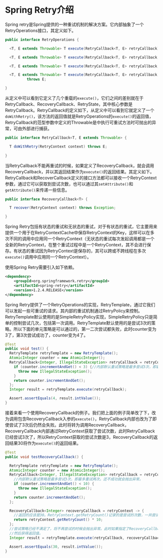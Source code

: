 # Spring Retry介绍

Spring retry是Spring提供的一种重试机制的解决方案。它内部抽象了一个RetryOperations接口，其定义如下。

```java
public interface RetryOperations {

  <T, E extends Throwable> T execute(RetryCallback<T, E> retryCallback) throws E;

  <T, E extends Throwable> T execute(RetryCallback<T, E> retryCallback, RecoveryCallback<T> recoveryCallback) throws E;

  <T, E extends Throwable> T execute(RetryCallback<T, E> retryCallback, RetryState retryState) throws E, ExhaustedRetryException;

  <T, E extends Throwable> T execute(RetryCallback<T, E> retryCallback, RecoveryCallback<T> recoveryCallback, RetryState retryState)
          throws E;

}
```

从定义中可以看到它定义了几个重载的`execute()`，它们之间的差别就在于RetryCallback、RecoveryCallback、RetryState，其中核心参数是RetryCallback。RetryCallback的定义如下，从定义中可以看到它就定义了一个`doWithRetry()`，该方法的返回值就是RetryOperations的`execute()`的返回值，RetryCallback的范型参数中定义的Throwable是中执行可重试方法时可抛出的异常，可由外部进行捕获。

```java
public interface RetryCallback<T, E extends Throwable> {

  T doWithRetry(RetryContext context) throws E;
  
}
```

当RetryCallback不能再重试的时候，如果定义了RecoveryCallback，就会调用RecoveryCallback，并以其返回结果作为`execute()`的返回结果。其定义如下。RetryCallback和RecoverCallback定义的接口方法都可以接收一个RetryContext参数，通过它可以获取到尝试次数，也可以通过其`setAttribute()`和`getAttribute()`来传递一些信息。

```java
public interface RecoveryCallback<T> {

  T recover(RetryContext context) throws Exception;

}
```

Spring Retry包括有状态的重试和无状态的重试，对于有状态的重试，它主要用来提供一个用于在RetryContextCache中保存RetryContext的Key，这样可以在多次不同的调用中应用同一个RetryContext（无状态的重试每次发起调用都是一个全新的RetryContext，在整个重试过程中是一个RetryContext，其不会进行保存。有状态的重试因为RetryContext是保存的，其可以跨或不跨线程在多次`execute()`调用中应用同一个RetryContext）。


使用Spring Retry需要引入如下依赖。

```xml
<dependency>
    <groupId>org.springframework.retry</groupId>
    <artifactId>spring-retry</artifactId>
    <version>1.2.4.RELEASE</version>
</dependency>
```

Spring Retry提供了一个RetryOperations的实现，RetryTemplate，通过它我们可以发起一些可重试的请求。其内部的重试机制通过RetryPolicy来控制。RetryTemplate默认使用的是SimpleRetryPolicy实现，SimpleRetryPolicy只是简单的控制尝试几次，包括第一次调用。RetryTemplate默认使用的是尝试3次的策略。所以下面的单元策略是可以通过的，第一二次尝试都失败，此时counter变为3了，第3次尝试成功了，counter变为4了。

```java
@Test
public void test() {
  RetryTemplate retryTemplate = new RetryTemplate();
  AtomicInteger counter = new AtomicInteger();
  RetryCallback<Integer, IllegalStateException> retryCallback = retryContext -> {
    if (counter.incrementAndGet() < 3) {//内部默认重试策略是最多尝试3次，即最多重试两次。
      throw new IllegalStateException();
    }
    return counter.incrementAndGet();
  };
  Integer result = retryTemplate.execute(retryCallback);

  Assert.assertEquals(4, result.intValue());
}
```

接着来看一个使用RecoveryCallback的例子。我们把上面的例子简单改了下，改为调用包含RecoveryCallback入参的`execute()`，RetryCallback内部也改为了即使尝试了3次后仍然会失败。此时将转为调用RecoveryCallback，RecoveryCallback内部通过RetryContext获取了尝试次数，此时RetryCallback已经尝试3次了，所以RetryContext获取的尝试次数是3，RecoveryCallback的返回结果30将作为`execute()`的返回结果。

```java
@Test
public void testRecoveryCallback() {

  RetryTemplate retryTemplate = new RetryTemplate();
  AtomicInteger counter = new AtomicInteger();
  RetryCallback<Integer, IllegalStateException> retryCallback = retryContext -> {
    //内部默认重试策略是最多尝试3次，即最多重试两次。还不成功就会抛出异常。
    if (counter.incrementAndGet() < 10) {
      throw new IllegalStateException();
    }
    return counter.incrementAndGet();
  };

  RecoveryCallback<Integer> recoveryCallback = retryContext -> {
    //返回的应该是30。RetryContext.getRetryCount()记录的是尝试的次数，一共尝试了3次。
    return retryContext.getRetryCount() * 10;
  };
  //尝试策略已经不满足了，将不再尝试的时候会抛出异常。此时如果指定了RecoveryCallback将执行RecoveryCallback，
  //然后获得返回值。
  Integer result = retryTemplate.execute(retryCallback, recoveryCallback);

  Assert.assertEquals(30, result.intValue());
}
```
